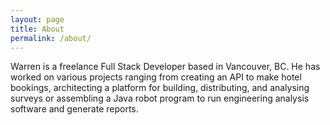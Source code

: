 ```yaml
---
layout: page
title: About
permalink: /about/
---
```


Warren is a freelance Full Stack Developer based in Vancouver, BC. He has worked on various projects ranging from creating an API to make hotel bookings, architecting a platform for building, distributing, and analysing surveys or assembling a Java robot program to run engineering analysis software and generate reports.